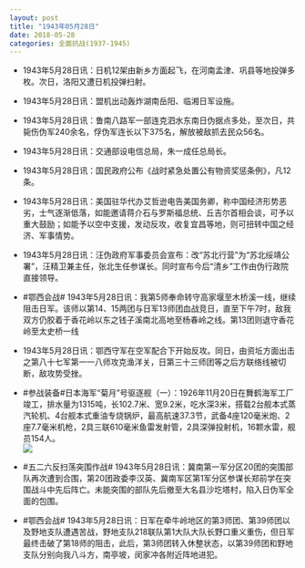 ```yaml
---
layout: post
title: "1943年05月28日"
date: 2018-05-28
categories: 全面抗战(1937-1945)
---
```


<meta name="referrer" content="no-referrer" />

- 1943年5月28日讯：日机12架由新乡方面起飞，在河南孟津、巩县等地投弹多枚。次日，洛阳又遭日机投弹扫射。 

- 1943年5月28日讯：盟机出动轰炸湖南岳阳、临湘日军设施。 

- 1943年5月28日讯：鲁南八路军一部连克泗水东南日伪据点多处，至次日，共毙伤伪军240余名，俘伪军连长以下375名，解放被敌抓去民众56名。 

- 1943年5月28日讯：交通部设电信总局，朱一成任总局长。 

- 1943年5月28日讯：国民政府公布《战时紧急处置公有物资奖惩条例》，凡12条。 

- 1943年5月28日讯：美国驻华代办艾哲逊电告美国务卿，称中国经济形势恶劣，士气逐渐低落，如能邀请蒋介石与罗斯福总统、丘吉尔首相会谈，可予以重大鼓励；如能予以空中支援，发动反攻，收复宜昌等地，则可扭转中国之经济、军事情势。 

- 1943年5月28日讯：汪伪政府军事委员会宣布：改“苏北行营”为“苏北绥靖公署”，汪精卫兼主任，张北生任参谋长。同时宣布今后“清乡”工作由伪行政院直接领导。 

- #鄂西会战# 1943年5月28日讯：我第5师奉命转守高家堰至木桥溪一线，继续阻击日军。该师以第14、15两团与日军13师团血战竞日，直至下午7时，敌我双方仍胶着于香花岭以东之钱子溪南北高地至杨春岭之线。第13团则退守香花岭至太史桥一线 

- 1943年5月28日讯：鄂西守军在空军配合下开始反攻。同日，由资坵方面出击之第八十七军第一一八师攻克渔洋关，日第三十三师团等之后方联络线被切断，敌攻势受挫。 

- #参战装备#日本海军“菊月”号驱逐舰（一）：1926年11月20日在舞鹤海军工厂竣工，排水量为1315吨，长102.7米、宽9.2米，吃水深3米，搭载2台舰本式蒸汽轮机、4台舰本式重油专烧锅炉，最高航速37.3节，武备4座120毫米炮、2座7.7毫米机枪，2具三联610毫米鱼雷发射管，2具深弹投射机，16颗水雷，舰员154人。<br/><img src="https://wx2.sinaimg.cn/large/aca367d8gy1frqu9j3v1ij20k00bvaau.jpg" />

- #五二六反扫荡突围作战# 1943年5月28日讯：冀南第一军分区20团的突围部队再次遭到合围，第20团政委李汉英、冀南军区第1军分区参谋长郑前学在突围战斗中先后阵亡。未能突围的部队先后撤至大名县沙圪塔村，陷入日伪军全面的包围。 

- #鄂西会战# 1943年5月28日讯：日军在牵牛岭地区的第3师团、第39师团以及野地支队遭遇苦战，野地支队218联队第1大队大队长野口重义重伤，但日军最终击破了第18师的阻击，此后，第3师团转入休整状态，以第39师团和野地支队分别向我八斗方，南亭坡，闵家冲各附近阵地进犯。 

